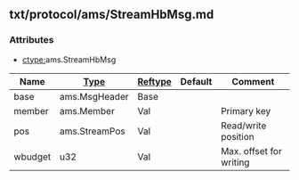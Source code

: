 ## txt/protocol/ams/StreamHbMsg.md


### Attributes
<a href="#attributes"></a>
* [ctype:](/txt/ssimdb/dmmeta/ctype.md)ams.StreamHbMsg

|Name|[Type](/txt/ssimdb/dmmeta/ctype.md)|[Reftype](/txt/ssimdb/dmmeta/reftype.md)|Default|Comment|
|---|---|---|---|---|
|base|ams.MsgHeader|Base|
|member|ams.Member|Val||Primary key|
|pos|ams.StreamPos|Val||Read/write position|
|wbudget|u32|Val||Max. offset for writing|

